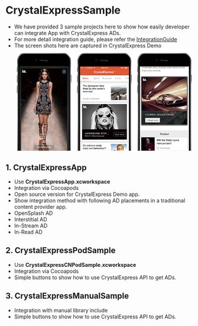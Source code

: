 # CrystalExpressSample
- We have provided 3 sample projects here to show how easily developer can integrate App with CrystalExpress ADs.
- For more detail integration guide, please refer the [IntegrationGuide](https://github.com/roylo/CrystalExpressCNSample/blob/master/Docs/IntegrationGuide.md)
- The screen shots here are captured in CrystalExpress Demo
![AD in placements](Resources/adInPlacements.png)

## 1. CrystalExpressApp
- Use **CrystalExpressApp.xcworkspace**
- Integration via Cocoapods
- Open source version for CrystalExpress Demo app.
- Show integration method with following AD placements in a traditional content provider app.
 - OpenSplash AD
 - Interstitial AD
 - In-Stream AD
 - In-Read AD

## 2. CrystalExpressPodSample
- Use **CrystalExpressCNPodSample.xcworkspace**
- Integration via Cocoapods
- Simple buttons to show how to use CrystalExpress API to get ADs.

## 3. CrystalExpressManualSample
- Integration with manual library include
- Simple buttons to show how to use CrystalExpress API to get ADs.
